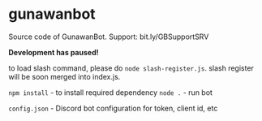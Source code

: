 # gunawanbot
Source code of GunawanBot. Support: bit.ly/GBSupportSRV

**Development has paused!**

to load slash command, please do `node slash-register.js`. slash register will be soon merged into index.js.

`npm install` - to install required dependency
`node .` - run bot

`config.json` - Discord bot configuration for token, client id, etc

